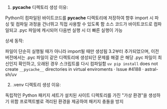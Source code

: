 1. __pycache__ 디렉토리
생성 이유:

Python이 컴파일된 바이트코드를 __pycache__ 디렉토리에 저장하여 향후 import 시 파싱 및 컴파일 과정을 건너뛰고 직접 사용할 수 있도록 함
소스 코드가 바이트코드로 컴파일되고 .pyc 파일에 캐시되어 다음번 실행 시 더 빠른 실행이 가능

상세 동작:

파일이 단순히 실행될 때가 아니라 import될 때만 생성됨
3.2부터 추가되었으며, 이전 버전에서는 .pyc 파일이 같은 디렉토리에 생성되던 문제를 해결
은 해당 .pyc 파일이 최신인지 확인하고, 오래된 경우 스크립트를 다시 컴파일함
`uv pip install` does not create `__pycache__` directories in virtual enviroments · Issue #4188 · astral-sh/uv

2. .venv 디렉토리
생성 이유:

독립적인 Python 패키지 세트가 설치된 사이트 디렉토리를 가진 "가상 환경"을 생성하기 위함
프로젝트별로 격리된 환경을 제공하여 패키지 충돌을 방지
